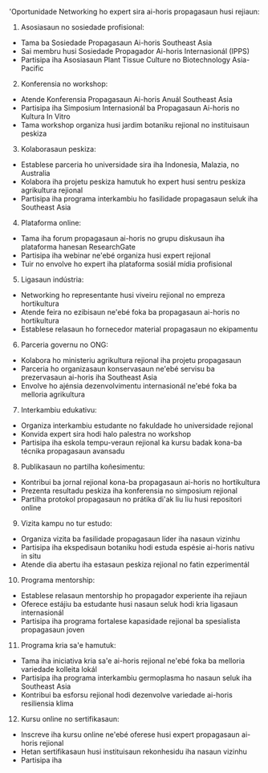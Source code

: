 'Oportunidade Networking ho expert sira ai-horis propagasaun husi rejiaun:

1. Asosiasaun no sosiedade profisional:
- Tama ba Sosiedade Propagasaun Ai-horis Southeast Asia
- Sai membru husi Sosiedade Propagador Ai-horis Internasionál (IPPS)
- Partisipa iha Asosiasaun Plant Tissue Culture no Biotechnology Asia-Pacific

2. Konferensia no workshop:
- Atende Konferensia Propagasaun Ai-horis Anuál Southeast Asia
- Partisipa iha Simposium Internasionál ba Propagasaun Ai-horis no Kultura In Vitro
- Tama workshop organiza husi jardim botaniku rejional no instituisaun peskiza

3. Kolaborasaun peskiza:
- Establese parceria ho universidade sira iha Indonesia, Malazia, no Australia
- Kolabora iha projetu peskiza hamutuk ho expert husi sentru peskiza agrikultura rejional
- Partisipa iha programa interkambiu ho fasilidade propagasaun seluk iha Southeast Asia

4. Plataforma online:
- Tama iha forum propagasaun ai-horis no grupu diskusaun iha plataforma hanesan ResearchGate
- Partisipa iha webinar ne'ebé organiza husi expert rejional
- Tuir no envolve ho expert iha plataforma sosiál mídia profisional

5. Ligasaun indústria:
- Networking ho representante husi viveiru rejional no empreza hortikultura
- Atende feira no ezibisaun ne'ebé foka ba propagasaun ai-horis no hortikultura
- Establese relasaun ho fornecedor material propagasaun no ekipamentu

6. Parceria governu no ONG:
- Kolabora ho ministeriu agrikultura rejional iha projetu propagasaun
- Parceria ho organizasaun konservasaun ne'ebé servisu ba prezervasaun ai-horis iha Southeast Asia
- Envolve ho ajénsia dezenvolvimentu internasionál ne'ebé foka ba melloria agrikultura

7. Interkambiu edukativu:
- Organiza interkambiu estudante no fakuldade ho universidade rejional
- Konvida expert sira hodi halo palestra no workshop
- Partisipa iha eskola tempu-veraun rejional ka kursu badak kona-ba técnika propagasaun avansadu

8. Publikasaun no partilha koñesimentu:
- Kontribui ba jornal rejional kona-ba propagasaun ai-horis no hortikultura
- Prezenta resultadu peskiza iha konferensia no simposium rejional
- Partilha protokol propagasaun no prátika di'ak liu liu husi repositori online

9. Vizita kampu no tur estudo:
- Organiza vizita ba fasilidade propagasaun líder iha nasaun vizinhu
- Partisipa iha ekspedisaun botaniku hodi estuda espésie ai-horis nativu in situ
- Atende dia abertu iha estasaun peskiza rejional no fatin ezperimentál

10. Programa mentorship:
- Establese relasaun mentorship ho propagador experiente iha rejiaun
- Oferece estájiu ba estudante husi nasaun seluk hodi kria ligasaun internasionál
- Partisipa iha programa fortalese kapasidade rejional ba spesialista propagasaun joven

11. Programa kria sa'e hamutuk:
- Tama iha iniciativa kria sa'e ai-horis rejional ne'ebé foka ba melloria variedade kolleita lokál
- Partisipa iha programa interkambiu germoplasma ho nasaun seluk iha Southeast Asia
- Kontribui ba esforsu rejional hodi dezenvolve variedade ai-horis resiliensia klima

12. Kursu online no sertifikasaun:
- Inscreve iha kursu online ne'ebé oferese husi expert propagasaun ai-horis rejional
- Hetan sertifikasaun husi instituisaun rekonhesidu iha nasaun vizinhu
- Partisipa iha